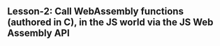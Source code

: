 ## Lesson-2: Call WebAssembly functions (authored in C), in the JS world via the JS Web Assembly API
